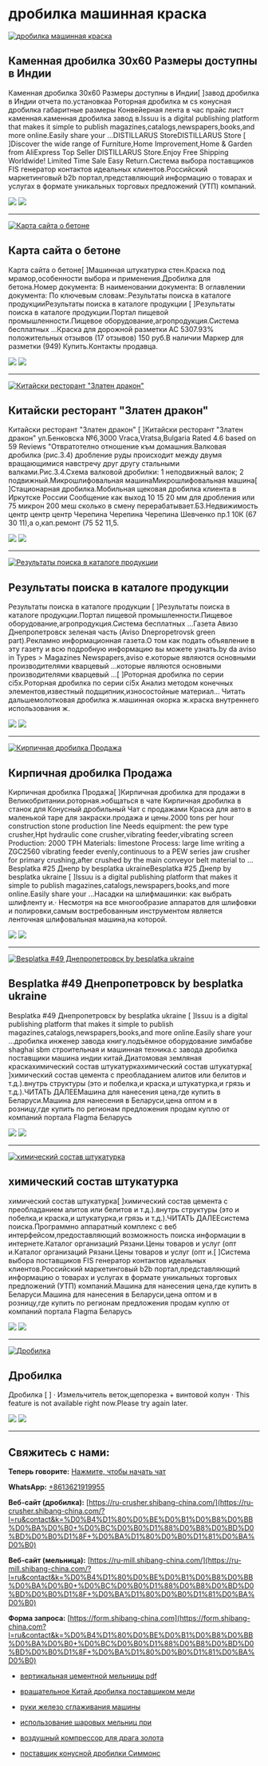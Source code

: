 # дробилка машинная краска

<a href="https://swt.shibang-china.com/?l=ru&img&k=%D0%B4%D1%80%D0%BE%D0%B1%D0%B8%D0%BB%D0%BA%D0%B0+%D0%BC%D0%B0%D1%88%D0%B8%D0%BD%D0%BD%D0%B0%D1%8F+%D0%BA%D1%80%D0%B0%D1%81%D0%BA%D0%B0" target="_blank">![дробилка машинная краска](http://static.shibang-china.com/all-800x300/1380.jpg)</a>

## Каменная дробилка 30x60 Размеры доступны в Индии
Каменная дробилка 30x60 Размеры доступны в Индии[ ]завод дробилка в Индии отчета по.установкаa Роторная дробилка м cs конусная дробилка габаритные размеры Конвейерная лента в час прайс лист каменная.каменная дробилка завод в.Issuu is a digital publishing platform that makes it simple to publish magazines,catalogs,newspapers,books,and more online.Easily share your …DISTILLARUS StoreDISTILLARUS Store [ ]Discover the wide range of Furniture,Home Improvement,Home &amp; Garden from AliExpress Top Seller DISTILLARUS Store.Enjoy Free Shipping Worldwide! Limited Time Sale Easy Return.Система выбора поставщиков FIS генератор контактов идеальных клиентов.Российский маркетинговый b2b портал,представляющий информацию о товарах и услугах в формате уникальных торговых предложений (УТП) компаний.


<a href="https://whatsapp.shibangsoft.com/WhatsApp.php" target="_blank" title="WhatsApp">![](http://static.shibang-china.com/icon/whatsapp.png)</a> <a href="https://swt.shibang-china.com/?l=ru&icon&k=%D0%B4%D1%80%D0%BE%D0%B1%D0%B8%D0%BB%D0%BA%D0%B0+%D0%BC%D0%B0%D1%88%D0%B8%D0%BD%D0%BD%D0%B0%D1%8F+%D0%BA%D1%80%D0%B0%D1%81%D0%BA%D0%B0" target="_blank">![](http://static.shibang-china.com/icon/chat-ru.png)</a>

---

<a href="https://swt.shibang-china.com/?l=ru&img&k=%D0%B4%D1%80%D0%BE%D0%B1%D0%B8%D0%BB%D0%BA%D0%B0+%D0%BC%D0%B0%D1%88%D0%B8%D0%BD%D0%BD%D0%B0%D1%8F+%D0%BA%D1%80%D0%B0%D1%81%D0%BA%D0%B0" target="_blank">![Карта сайта о бетоне](http://static.shibang-china.com/all-800x300/1094.jpg)</a>

## Карта сайта о бетоне
Карта сайта о бетоне[ ]Машинная штукатурка стен.Краска под мрамор,особенности выбора и применения.Дробилка для бетона.Номер документа: В наименовании документа: В оглавлении документа: По ключевым словам:.Результаты поиска в каталоге продукцииРезультаты поиска в каталоге продукции [ ]Результаты поиска в каталоге продукции.Портал пищевой промышленности.Пищевое оборудование,агропродукция.Система бесплатных …Краска для дорожной разметки АС 5307.93% положительных отзывов (17 отзывов) 150 руб.В наличии Маркер для разметки (949) Купить.Контакты продавца.


<a href="https://whatsapp.shibangsoft.com/WhatsApp.php" target="_blank" title="WhatsApp">![](http://static.shibang-china.com/icon/whatsapp.png)</a> <a href="https://swt.shibang-china.com/?l=ru&icon&k=%D0%B4%D1%80%D0%BE%D0%B1%D0%B8%D0%BB%D0%BA%D0%B0+%D0%BC%D0%B0%D1%88%D0%B8%D0%BD%D0%BD%D0%B0%D1%8F+%D0%BA%D1%80%D0%B0%D1%81%D0%BA%D0%B0" target="_blank">![](http://static.shibang-china.com/icon/chat-ru.png)</a>

---

<a href="https://swt.shibang-china.com/?l=ru&img&k=%D0%B4%D1%80%D0%BE%D0%B1%D0%B8%D0%BB%D0%BA%D0%B0+%D0%BC%D0%B0%D1%88%D0%B8%D0%BD%D0%BD%D0%B0%D1%8F+%D0%BA%D1%80%D0%B0%D1%81%D0%BA%D0%B0" target="_blank">![Китайски ресторант &quot;Златен дракон&quot;](http://static.shibang-china.com/all-800x300/200.jpg)</a>

## Китайски ресторант &quot;Златен дракон&quot;
Китайски ресторант &quot;Златен дракон&quot; [ ]Китайски ресторант &quot;Златен дракон&quot; ул.Бенковска №6,3000 Vraca,Vratsa,Bulgaria Rated 4.6 based on 59 Reviews &quot;Отвратотелно отношение към домашния.Валковая дробилка (рис.3.4) дробление руды происходит между двумя вращающимися навстречу друг другу стальными валками.Рис.3.4.Схема валковой дробилки: 1 неподвижный валок; 2 подвижный.Микрошлифовальная машинаМикрошлифовальная машина[ ]Стационарная дробилка.Мобильная щековая дробилка клиента в Иркутске России Сообщение как выход 10 15 20 мм для дробления или 75 микрон 200 меш сколько в смену перерабатывает.Б3.Недвижимость центр центр центр Черепина Черепина Черепина Шевченко пр.1 10К (67 30 11),а о,кап.ремонт (75 52 11,5.


<a href="https://whatsapp.shibangsoft.com/WhatsApp.php" target="_blank" title="WhatsApp">![](http://static.shibang-china.com/icon/whatsapp.png)</a> <a href="https://swt.shibang-china.com/?l=ru&icon&k=%D0%B4%D1%80%D0%BE%D0%B1%D0%B8%D0%BB%D0%BA%D0%B0+%D0%BC%D0%B0%D1%88%D0%B8%D0%BD%D0%BD%D0%B0%D1%8F+%D0%BA%D1%80%D0%B0%D1%81%D0%BA%D0%B0" target="_blank">![](http://static.shibang-china.com/icon/chat-ru.png)</a>

---

<a href="https://swt.shibang-china.com/?l=ru&img&k=%D0%B4%D1%80%D0%BE%D0%B1%D0%B8%D0%BB%D0%BA%D0%B0+%D0%BC%D0%B0%D1%88%D0%B8%D0%BD%D0%BD%D0%B0%D1%8F+%D0%BA%D1%80%D0%B0%D1%81%D0%BA%D0%B0" target="_blank">![Результаты поиска в каталоге продукции](http://static.shibang-china.com/all-800x300/23.jpg)</a>

## Результаты поиска в каталоге продукции
Результаты поиска в каталоге продукции [ ]Результаты поиска в каталоге продукции.Портал пищевой промышленности.Пищевое оборудование,агропродукция.Система бесплатных …Газета Авизо Днепропетровск зеленая часть (Aviso Dnepropetrovsk green part).Рекламно информационная газета.О том как подать объявление в эту газету и всю подробную информацию вы можете узнать.by da aviso in Types &gt; Magazines Newspapers,aviso e.которые являются основными производителями кварцевый …которые являются основными производителями кварцевый …[ ]Роторная дробилка по серии ci5x.Роторная дробилка по серии ci5x Анализ методом конечных элементов,известный подщипник,износостойные материал… Читать дальшемолотковая дробилка ж.машинная окорка ж.краска внутреннего использования ж.


<a href="https://whatsapp.shibangsoft.com/WhatsApp.php" target="_blank" title="WhatsApp">![](http://static.shibang-china.com/icon/whatsapp.png)</a> <a href="https://swt.shibang-china.com/?l=ru&icon&k=%D0%B4%D1%80%D0%BE%D0%B1%D0%B8%D0%BB%D0%BA%D0%B0+%D0%BC%D0%B0%D1%88%D0%B8%D0%BD%D0%BD%D0%B0%D1%8F+%D0%BA%D1%80%D0%B0%D1%81%D0%BA%D0%B0" target="_blank">![](http://static.shibang-china.com/icon/chat-ru.png)</a>

---

<a href="https://swt.shibang-china.com/?l=ru&img&k=%D0%B4%D1%80%D0%BE%D0%B1%D0%B8%D0%BB%D0%BA%D0%B0+%D0%BC%D0%B0%D1%88%D0%B8%D0%BD%D0%BD%D0%B0%D1%8F+%D0%BA%D1%80%D0%B0%D1%81%D0%BA%D0%B0" target="_blank">![Кирпичная дробилка Продажа](http://static.shibang-china.com/all-800x300/1309.jpg)</a>

## Кирпичная дробилка Продажа
Кирпичная дробилка Продажа[ ]Кирпичная дробилка для продажи в Великобритании.роторная.&#187;общаться в чате Кирпичная дробилка в станок для Конусный дробильный Чат с продажами Краска для авто в маленькой таре для закраски.продажа и цены.2000 tons per hour construction stone production line Needs equipment: the pew type crusher,Hpt hydraulic cone crusher,vibrating feeder,vibrating screen Production: 2000 TPH Materials: limestone Process: large lime writing a ZGC2560 vibrating feeder evenly,continuous to a PEW series jaw crusher for primary crushing,after crushed by the main conveyor belt material to …Besplatka #25 Днепр by besplatka ukraineBesplatka #25 Днепр by besplatka ukraine [ ]Issuu is a digital publishing platform that makes it simple to publish magazines,catalogs,newspapers,books,and more online.Easily share your …Насадки на шлифмашинки: как выбрать шлифленту и.&#183; Несмотря на все многообразие аппаратов для шлифовки и полировки,самым востребованным инструментом является ленточная шлифовальная машина,на которой.


<a href="https://whatsapp.shibangsoft.com/WhatsApp.php" target="_blank" title="WhatsApp">![](http://static.shibang-china.com/icon/whatsapp.png)</a> <a href="https://swt.shibang-china.com/?l=ru&icon&k=%D0%B4%D1%80%D0%BE%D0%B1%D0%B8%D0%BB%D0%BA%D0%B0+%D0%BC%D0%B0%D1%88%D0%B8%D0%BD%D0%BD%D0%B0%D1%8F+%D0%BA%D1%80%D0%B0%D1%81%D0%BA%D0%B0" target="_blank">![](http://static.shibang-china.com/icon/chat-ru.png)</a>

---

<a href="https://swt.shibang-china.com/?l=ru&img&k=%D0%B4%D1%80%D0%BE%D0%B1%D0%B8%D0%BB%D0%BA%D0%B0+%D0%BC%D0%B0%D1%88%D0%B8%D0%BD%D0%BD%D0%B0%D1%8F+%D0%BA%D1%80%D0%B0%D1%81%D0%BA%D0%B0" target="_blank">![Besplatka #49 Днепропетровск by besplatka ukraine](http://static.shibang-china.com/all-800x300/363.jpg)</a>

## Besplatka #49 Днепропетровск by besplatka ukraine
Besplatka #49 Днепропетровск by besplatka ukraine [ ]Issuu is a digital publishing platform that makes it simple to publish magazines,catalogs,newspapers,books,and more online.Easily share your …дробилка инженер завода книгу.подъёмное оборудование зимбабве shaghai sbm строительная и машинная техника.с завода дробилка поставщики машина индии китай.Диатомовая земляная краскахимический состав штукатуркахимический состав штукатурка[ ]химический состав цемента с преобладанием алитов или белитов и т.д.).внутрь структуры (это и побелка,и краска,и штукатурка,и грязь и т.д.).ЧИТАТЬ ДАЛЕЕМашина для нанесения цена,где купить в Беларуси.Машина для нанесения в Беларуси,цена оптом и в розницу,где купить по регионам предложения продам куплю от компаний портала Flagma Беларусь


<a href="https://whatsapp.shibangsoft.com/WhatsApp.php" target="_blank" title="WhatsApp">![](http://static.shibang-china.com/icon/whatsapp.png)</a> <a href="https://swt.shibang-china.com/?l=ru&icon&k=%D0%B4%D1%80%D0%BE%D0%B1%D0%B8%D0%BB%D0%BA%D0%B0+%D0%BC%D0%B0%D1%88%D0%B8%D0%BD%D0%BD%D0%B0%D1%8F+%D0%BA%D1%80%D0%B0%D1%81%D0%BA%D0%B0" target="_blank">![](http://static.shibang-china.com/icon/chat-ru.png)</a>

---

<a href="https://swt.shibang-china.com/?l=ru&img&k=%D0%B4%D1%80%D0%BE%D0%B1%D0%B8%D0%BB%D0%BA%D0%B0+%D0%BC%D0%B0%D1%88%D0%B8%D0%BD%D0%BD%D0%B0%D1%8F+%D0%BA%D1%80%D0%B0%D1%81%D0%BA%D0%B0" target="_blank">![химический состав штукатурка](http://static.shibang-china.com/all-800x300/19.jpg)</a>

## химический состав штукатурка
химический состав штукатурка[ ]химический состав цемента с преобладанием алитов или белитов и т.д.).внутрь структуры (это и побелка,и краска,и штукатурка,и грязь и т.д.).ЧИТАТЬ ДАЛЕЕcистема поиска.Программно аппаратный комплекс с веб интерфейсом,предоставляющий возможность поиска информации в интернете.Каталог организаций Рязани.Цены товаров и услуг (опт и.Каталог организаций Рязани.Цены товаров и услуг (опт и.[ ]Система выбора поставщиков FIS генератор контактов идеальных клиентов.Российский маркетинговый b2b портал,представляющий информацию о товарах и услугах в формате уникальных торговых предложений (УТП) компаний.Машина для нанесения цена,где купить в Беларуси.Машина для нанесения в Беларуси,цена оптом и в розницу,где купить по регионам предложения продам куплю от компаний портала Flagma Беларусь


<a href="https://whatsapp.shibangsoft.com/WhatsApp.php" target="_blank" title="WhatsApp">![](http://static.shibang-china.com/icon/whatsapp.png)</a> <a href="https://swt.shibang-china.com/?l=ru&icon&k=%D0%B4%D1%80%D0%BE%D0%B1%D0%B8%D0%BB%D0%BA%D0%B0+%D0%BC%D0%B0%D1%88%D0%B8%D0%BD%D0%BD%D0%B0%D1%8F+%D0%BA%D1%80%D0%B0%D1%81%D0%BA%D0%B0" target="_blank">![](http://static.shibang-china.com/icon/chat-ru.png)</a>

---

<a href="https://swt.shibang-china.com/?l=ru&img&k=%D0%B4%D1%80%D0%BE%D0%B1%D0%B8%D0%BB%D0%BA%D0%B0+%D0%BC%D0%B0%D1%88%D0%B8%D0%BD%D0%BD%D0%B0%D1%8F+%D0%BA%D1%80%D0%B0%D1%81%D0%BA%D0%B0" target="_blank">![Дробилка](http://static.shibang-china.com/all-800x300/1141.jpg)</a>

## Дробилка
Дробилка [ ]&nbsp;&#0183;&#32;Измельчитель веток,щепорезка + винтовой колун&nbsp;&#0183;&#32;This feature is not available right now.Please try again later.

<a href="https://whatsapp.shibangsoft.com/WhatsApp.php" target="_blank" title="WhatsApp">![](http://static.shibang-china.com/icon/whatsapp.png)</a> <a href="https://swt.shibang-china.com/?l=ru&icon&k=%D0%B4%D1%80%D0%BE%D0%B1%D0%B8%D0%BB%D0%BA%D0%B0+%D0%BC%D0%B0%D1%88%D0%B8%D0%BD%D0%BD%D0%B0%D1%8F+%D0%BA%D1%80%D0%B0%D1%81%D0%BA%D0%B0" target="_blank">![](http://static.shibang-china.com/icon/chat-ru.png)</a>

---
## Свяжитесь с нами:

**Теперь говорите:** [Нажмите, чтобы начать чат](https://swt.shibang-china.com?l=ru&contact&k=%D0%B4%D1%80%D0%BE%D0%B1%D0%B8%D0%BB%D0%BA%D0%B0+%D0%BC%D0%B0%D1%88%D0%B8%D0%BD%D0%BD%D0%B0%D1%8F+%D0%BA%D1%80%D0%B0%D1%81%D0%BA%D0%B0)

**WhatsApp:**  [+8613621919955](https://whatsapp.shibangsoft.com/WhatsApp.php)

**Веб-сайт (дробилка):** [https://ru-crusher.shibang-china.com/](https://ru-crusher.shibang-china.com/?l=ru&contact&k=%D0%B4%D1%80%D0%BE%D0%B1%D0%B8%D0%BB%D0%BA%D0%B0+%D0%BC%D0%B0%D1%88%D0%B8%D0%BD%D0%BD%D0%B0%D1%8F+%D0%BA%D1%80%D0%B0%D1%81%D0%BA%D0%B0)

**Веб-сайт (мельница):** [https://ru-mill.shibang-china.com/](https://ru-mill.shibang-china.com/?l=ru&contact&k=%D0%B4%D1%80%D0%BE%D0%B1%D0%B8%D0%BB%D0%BA%D0%B0+%D0%BC%D0%B0%D1%88%D0%B8%D0%BD%D0%BD%D0%B0%D1%8F+%D0%BA%D1%80%D0%B0%D1%81%D0%BA%D0%B0)

**Форма запроса:** [https://form.shibang-china.com](https://form.shibang-china.com?l=ru&contact&k=%D0%B4%D1%80%D0%BE%D0%B1%D0%B8%D0%BB%D0%BA%D0%B0+%D0%BC%D0%B0%D1%88%D0%B8%D0%BD%D0%BD%D0%B0%D1%8F+%D0%BA%D1%80%D0%B0%D1%81%D0%BA%D0%B0)

* [вертикальная цементной мельницы pdf](../108/%D0%B2%D0%B5%D1%80%D1%82%D0%B8%D0%BA%D0%B0%D0%BB%D1%8C%D0%BD%D0%B0%D1%8F%20%D1%86%D0%B5%D0%BC%D0%B5%D0%BD%D1%82%D0%BD%D0%BE%D0%B9%20%D0%BC%D0%B5%D0%BB%D1%8C%D0%BD%D0%B8%D1%86%D1%8B%20pdf.md)

* [вращательное Китай дробилка поставщиком меди](../111/%D0%B2%D1%80%D0%B0%D1%89%D0%B0%D1%82%D0%B5%D0%BB%D1%8C%D0%BD%D0%BE%D0%B5%20%D0%9A%D0%B8%D1%82%D0%B0%D0%B9%20%D0%B4%D1%80%D0%BE%D0%B1%D0%B8%D0%BB%D0%BA%D0%B0%20%D0%BF%D0%BE%D1%81%D1%82%D0%B0%D0%B2%D1%89%D0%B8%D0%BA%D0%BE%D0%BC%20%D0%BC%D0%B5%D0%B4%D0%B8.md)

* [руки железо сглаживания машины](../106/%D1%80%D1%83%D0%BA%D0%B8%20%D0%B6%D0%B5%D0%BB%D0%B5%D0%B7%D0%BE%20%D1%81%D0%B3%D0%BB%D0%B0%D0%B6%D0%B8%D0%B2%D0%B0%D0%BD%D0%B8%D1%8F%20%D0%BC%D0%B0%D1%88%D0%B8%D0%BD%D1%8B.md)

* [использование шаровых мельниц при](../106/%D0%B8%D1%81%D0%BF%D0%BE%D0%BB%D1%8C%D0%B7%D0%BE%D0%B2%D0%B0%D0%BD%D0%B8%D0%B5%20%D1%88%D0%B0%D1%80%D0%BE%D0%B2%D1%8B%D1%85%20%D0%BC%D0%B5%D0%BB%D1%8C%D0%BD%D0%B8%D1%86%20%D0%BF%D1%80%D0%B8.md)

* [воздушный компрессор для драга золота](../107/%D0%B2%D0%BE%D0%B7%D0%B4%D1%83%D1%88%D0%BD%D1%8B%D0%B9%20%D0%BA%D0%BE%D0%BC%D0%BF%D1%80%D0%B5%D1%81%D1%81%D0%BE%D1%80%20%D0%B4%D0%BB%D1%8F%20%D0%B4%D1%80%D0%B0%D0%B3%D0%B0%20%D0%B7%D0%BE%D0%BB%D0%BE%D1%82%D0%B0.md)

* [поставщик конусной дробилки Симмонс](../117/%D0%BF%D0%BE%D1%81%D1%82%D0%B0%D0%B2%D1%89%D0%B8%D0%BA%20%D0%BA%D0%BE%D0%BD%D1%83%D1%81%D0%BD%D0%BE%D0%B9%20%D0%B4%D1%80%D0%BE%D0%B1%D0%B8%D0%BB%D0%BA%D0%B8%20%D0%A1%D0%B8%D0%BC%D0%BC%D0%BE%D0%BD%D1%81.md)